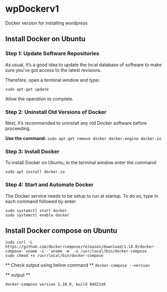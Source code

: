 # wpDockerv1
Docker version for installing wordpress

## Install Docker on Ubuntu

### Step 1: Update Software Repositories
As usual, it’s a good idea to update the local database of software to make sure you’ve got access to the latest revisions.

Therefore, open a terminal window and type:

```sudo apt-get update```

Allow the operation to complete.

### Step 2: Uninstall Old Versions of Docker
Next, it’s recommended to uninstall any old Docker software before proceeding.

**Use the command:**
```sudo apt-get remove docker docker-engine docker.io```

### Step 3: Install Docker
To install Docker on Ubuntu, in the terminal window enter the command:

```sudo apt install docker.io```


### Step 4: Start and Automate Docker
The Docker service needs to be setup to run at startup. To do so, type in each command followed by enter:

```
sudo systemctl start docker
sudo systemctl enable docker

```

## Install Docker compose on Ubuntu

```
sudo curl -L https://github.com/docker/compose/releases/download/1.18.0/docker-compose-`uname -s`-`uname -m` -o /usr/local/bin/docker-compose
sudo chmod +x /usr/local/bin/docker-compose

```
** Check output using below command **
```docker-compose --version```

** output **

```docker-compose version 1.18.0, build 8dd22a9``` 

